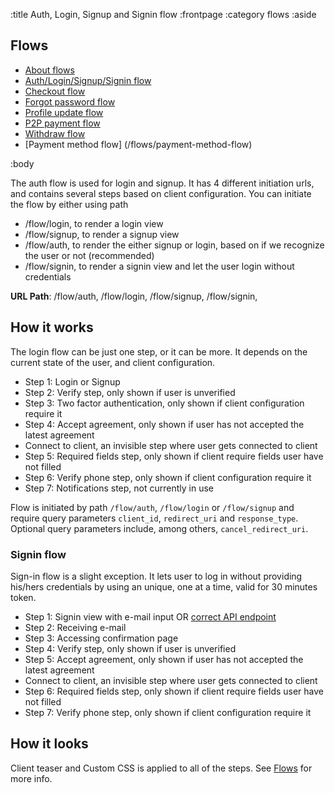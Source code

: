 :title Auth, Login, Signup and Signin flow
:frontpage
:category flows
:aside
## Flows
- [About flows](/flows/flows/)
- [Auth/Login/Signup/Signin flow](/flows/auth-flow/)
- [Checkout flow](/flows/checkout-flow/)
- [Forgot password flow](/flows/password-flow/)
- [Profile update flow](/flows/profile-update-flow/)
- [P2P payment flow](/flows/p2p-checkout-flow/)
- [Withdraw flow](/flows/withdraw-checkout-flow/)
- [Payment method flow] (/flows/payment-method-flow)

:body

The auth flow is used for login and signup. It has 4 different initiation urls, and contains several steps based on client configuration.
You can initiate the flow by either using path

* /flow/login, to render a login view
* /flow/signup, to render a signup view
* /flow/auth, to render the either signup or login, based on if we recognize the user or not (recommended)
* /flow/signin, to render a signin view and let the user login without credentials

**URL Path**: /flow/auth, /flow/login, /flow/signup, /flow/signin,

## How it works
The login flow can be just one step, or it can be more. It depends on the current state of the user, and client configuration.

* Step 1: Login or Signup
* Step 2: Verify step, only shown if user is unverified
* Step 3: Two factor authentication, only shown if client configuration require it
* Step 4: Accept agreement, only shown if user has not accepted the latest agreement
* Connect to client, an invisible step where user gets connected to client
* Step 5: Required fields step, only shown if client require fields user have not filled
* Step 6: Verify phone step, only shown if client configuration require it
* Step 7: Notifications step, not currently in use

Flow is initiated by path `/flow/auth`, `/flow/login` or `/flow/signup` and require query parameters `client_id`, `redirect_uri` and `response_type`.
Optional query parameters include, among others, `cancel_redirect_uri`.

### Signin flow
Sign-in flow is a slight exception. It lets user to log in without providing his/hers credentials by using an unique, one at a time, valid for 30 minutes token.

* Step 1: Signin view with e-mail input OR [correct API endpoint](/endpoints/POST/signin/)
* Step 2: Receiving e-mail
* Step 3: Accessing confirmation page
* Step 4: Verify step, only shown if user is unverified
* Step 5: Accept agreement, only shown if user has not accepted the latest agreement
* Connect to client, an invisible step where user gets connected to client
* Step 6: Required fields step, only shown if client require fields user have not filled
* Step 7: Verify phone step, only shown if client configuration require it


## How it looks
Client teaser and Custom CSS is applied to all of the steps. See [Flows](/flows/flows/) for more info.
